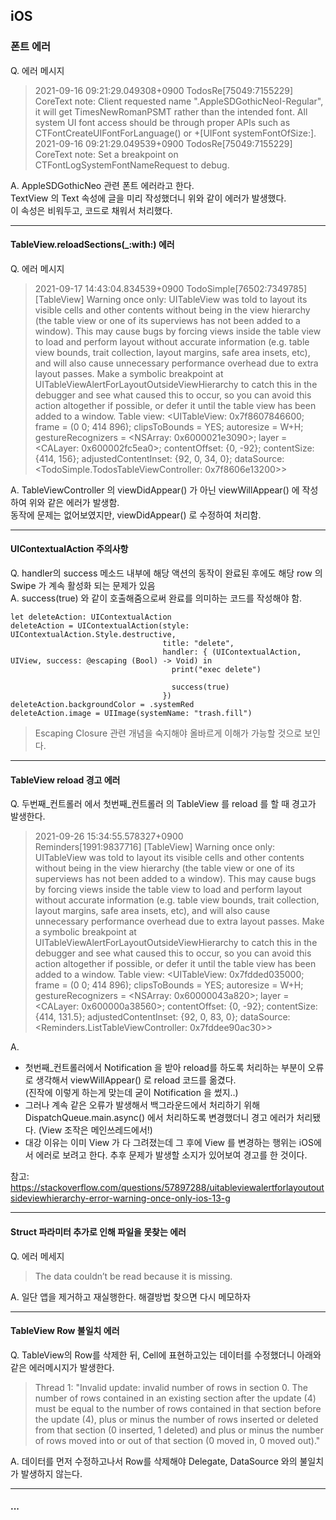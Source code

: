 ## iOS

### 폰트 에러

Q. 에러 메시지
> 2021-09-16 09:21:29.049308+0900 TodosRe[75049:7155229] CoreText note: Client requested name ".AppleSDGothicNeoI-Regular", it will get TimesNewRomanPSMT rather than the intended font. All system UI font access should be through proper APIs such as CTFontCreateUIFontForLanguage() or +[UIFont systemFontOfSize:].   
> 2021-09-16 09:21:29.049539+0900 TodosRe[75049:7155229] CoreText note: Set a breakpoint on CTFontLogSystemFontNameRequest to debug.

A.
AppleSDGothicNeo 관련 폰트 에러라고 한다.   
TextView 의 Text 속성에 글을 미리 작성했더니 위와 같이 에러가 발생했다.   
이 속성은 비워두고, 코드로 채워서 처리했다.   

***

#### TableView.reloadSections(_:with:) 에러

Q. 에러 메시지
> 2021-09-17 14:43:04.834539+0900 TodoSimple[76502:7349785] [TableView] Warning once only: UITableView was told to layout its visible cells and other contents without being in the view hierarchy (the table view or one of its superviews has not been added to a window). This may cause bugs by forcing views inside the table view to load and perform layout without accurate information (e.g. table view bounds, trait collection, layout margins, safe area insets, etc), and will also cause unnecessary performance overhead due to extra layout passes. Make a symbolic breakpoint at UITableViewAlertForLayoutOutsideViewHierarchy to catch this in the debugger and see what caused this to occur, so you can avoid this action altogether if possible, or defer it until the table view has been added to a window. Table view: <UITableView: 0x7f8607846600; frame = (0 0; 414 896); clipsToBounds = YES; autoresize = W+H; gestureRecognizers = <NSArray: 0x6000021e3090>; layer = <CALayer: 0x600002fc5ea0>; contentOffset: {0, -92}; contentSize: {414, 156}; adjustedContentInset: {92, 0, 34, 0}; dataSource: <TodoSimple.TodosTableViewController: 0x7f8606e13200>>

A.
TableViewController 의 viewDidAppear() 가 아닌 viewWillAppear() 에 작성하여 위와 같은 에러가 발생함.   
동작에 문제는 없어보였지만, viewDidAppear() 로 수정하여 처리함.   

***

#### UIContextualAction 주의사항

Q. handler의 success 메소드 내부에 해당 액션의 동작이 완료된 후에도 해당 row 의 Swipe 가 계속 활성화 되는 문제가 있음   
A. success(true) 와 같이 호출해줌으로써 완료를 의미하는 코드를 작성해야 함.
```
let deleteAction: UIContextualAction
deleteAction = UIContextualAction(style: UIContextualAction.Style.destructive,
                                  title: "delete",
                                  handler: { (UIContextualAction, UIView, success: @escaping (Bool) -> Void) in
                                    print("exec delete")
                                    
                                    success(true)
                                  })
deleteAction.backgroundColor = .systemRed
deleteAction.image = UIImage(systemName: "trash.fill")
```
> Escaping Closure 관련 개념을 숙지해야 올바르게 이해가 가능할 것으로 보인다.

***

#### TableView reload 경고 에러

Q. 두번째_컨트롤러 에서 첫번째_컨트롤러 의 TableView 를 reload 를 할 때 경고가 발생한다.   
> 2021-09-26 15:34:55.578327+0900   
> Reminders[1991:9837716] [TableView] Warning once only: UITableView was told to layout its visible cells and other contents without being in the view hierarchy (the table view or one of its superviews has not been added to a window). This may cause bugs by forcing views inside the table view to load and perform layout without accurate information (e.g. table view bounds, trait collection, layout margins, safe area insets, etc), and will also cause unnecessary performance overhead due to extra layout passes. Make a symbolic breakpoint at UITableViewAlertForLayoutOutsideViewHierarchy to catch this in the debugger and see what caused this to occur, so you can avoid this action altogether if possible, or defer it until the table view has been added to a window. Table view: <UITableView: 0x7fdded035000; frame = (0 0; 414 896); clipsToBounds = YES; autoresize = W+H; gestureRecognizers = <NSArray: 0x60000043a820>; layer = <CALayer: 0x600000a38560>; contentOffset: {0, -92}; contentSize: {414, 131.5}; adjustedContentInset: {92, 0, 83, 0}; dataSource: <Reminders.ListTableViewController: 0x7fddee90ac30>>   

A.   
* 첫번째_컨트롤러에서 Notification 을 받아 reload를 하도록 처리하는 부분이 오류로 생각해서 viewWillAppear() 로 reload 코드를 옮겼다.   
(진작에 이렇게 하는게 맞는데 굳이 Notification 을 썼지..)
* 그러나 계속 같은 오류가 발생해서 백그라운드에서 처리하기 위해 DispatchQueue.main.async() 에서 처리하도록 변경했더니 경고 에러가 처리됐다. (View 조작은 메인쓰레드에서!)
* 대강 이유는 이미 View 가 다 그려졌는데 그 후에 View 를 변경하는 행위는 iOS에서 에러로 보려고 한다. 추후 문제가 발생할 소지가 있어보여 경고를 한 것이다.   

참고: https://stackoverflow.com/questions/57897288/uitableviewalertforlayoutoutsideviewhierarchy-error-warning-once-only-ios-13-g

***

#### Struct 파라미터 추가로 인해 파일을 못찾는 에러   

Q. 에러 메세지
> The data couldn’t be read because it is missing.

A. 일단 앱을 제거하고 재실행한다. 해결방법 찾으면 다시 메모하자   

***

#### TableView Row 불일치 에러   

Q. TableView의 Row를 삭제한 뒤, Cell에 표현하고있는 데이터를 수정했더니 아래와 같은 에러메시지가 발생한다.
> Thread 1: "Invalid update: invalid number of rows in section 0. The number of rows contained in an existing section after the update (4) must be equal to the number of rows contained in that section before the update (4), plus or minus the number of rows inserted or deleted from that section (0 inserted, 1 deleted) and plus or minus the number of rows moved into or out of that section (0 moved in, 0 moved out)."

A. 데이터를 먼저 수정하고나서 Row를 삭제해야 Delegate, DataSource 와의 불일치가 발생하지 않는다.

***

#### ...
